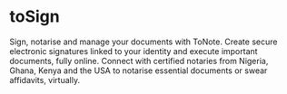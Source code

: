 # toSign

Sign, notarise and manage your documents with ToNote. Create secure electronic signatures linked to your identity and execute important documents, fully online. Connect with certified notaries from Nigeria, Ghana, Kenya and the USA to notarise essential documents or swear affidavits, virtually.

